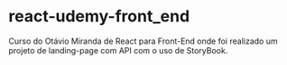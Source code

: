 # react-udemy-front_end
Curso do Otávio Miranda de React para Front-End onde foi realizado um projeto de landing-page com API com o uso de StoryBook.
